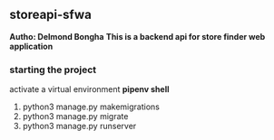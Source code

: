 ## storeapi-sfwa
**Autho: Delmond Bongha**
**This is a backend api for store finder web application**

### starting the project
activate a virtual environment 
**pipenv shell**
1. python3 manage.py makemigrations
2. python3 manage.py migrate
3. python3 manage.py runserver





